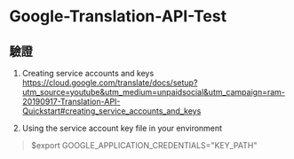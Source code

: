 # Google-Translation-API-Test

## 驗證
1. Creating service accounts and keys
https://cloud.google.com/translate/docs/setup?utm_source=youtube&utm_medium=unpaidsocial&utm_campaign=ram-20190917-Translation-API-Quickstart#creating_service_accounts_and_keys

2. Using the service account key file in your environment
> $export GOOGLE_APPLICATION_CREDENTIALS="KEY_PATH"
